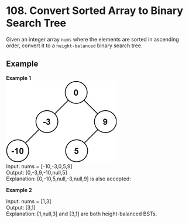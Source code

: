 # 108. Convert Sorted Array to Binary Search Tree
Given an integer array `nums` where the elements are sorted in ascending order, convert it to a `height-balanced` binary search tree.

 
## Example
**Example 1**  
![Image](https://github.com/Adalyne/Leetcode/blob/9cc5425aea1b886b51b742a5c3315fba920e1241/Divide%20%26%20Conquer/Image/btree1.jpg)  
Input: nums = [-10,-3,0,5,9]  
Output: [0,-3,9,-10,null,5]  
Explanation: [0,-10,5,null,-3,null,9] is also accepted:  

**Example 2**   

Input: nums = [1,3]  
Output: [3,1]  
Explanation: [1,null,3] and [3,1] are both height-balanced BSTs.  
